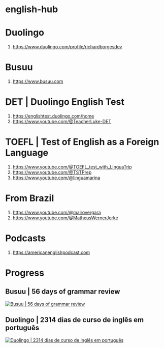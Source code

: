 # english-hub

# Duolingo
1. https://www.duolingo.com/profile/richardborgesdev

# Busuu
1. https://www.busuu.com

# DET | Duolingo English Test
1. https://englishtest.duolingo.com/home
1. https://www.youtube.com/@TeacherLuke-DET

# TOEFL | Test of English as a Foreign Language
1. https://www.youtube.com/@TOEFL_test_with_LinguaTrip
1. https://www.youtube.com/@TSTPrep
1. https://www.youtube.com/@linguamarina

# From Brazil
1. https://www.youtube.com/@mairovergara
1. https://www.youtube.com/@MatheusWernerJerke

# Podcasts
1. https://americanenglishpodcast.com

# Progress
## Busuu | 56 days of grammar review
[![Busuu | 56 days of grammar review](https://img.youtube.com/vi/lyigoQy1Vyk/0.jpg)](https://www.youtube.com/watch?v=lyigoQy1Vyk)
## Duolingo | 2314 dias de curso de inglês em português
[![Duolingo | 2314 dias de curso de inglês em português](https://img.youtube.com/vi/DR6Iyrt0Zhw/0.jpg)](https://www.youtube.com/watch?v=DR6Iyrt0Zhw)
